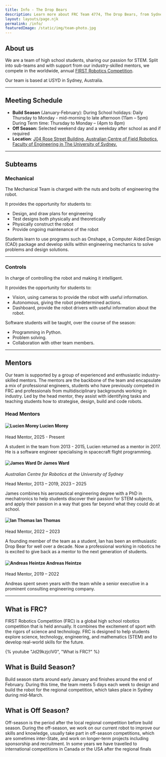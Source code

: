 ```yaml
---
title: Info - The Drop Bears
description: Learn more about FRC Team 4774, The Drop Bears, from Sydney, Australia
layout: layouts/page.njk
permalink: /info/
featuredImage: /static/img/team-photo.jpg
---
```

## About us

We are a team of high school students, sharing our passion for STEM. Split into sub-teams and with support from our industry-skilled mentors, we compete in the worldwide, annual [FIRST Robotics Competition](https://www.firstinspires.org/robotics/frc).

Our team is based at USYD in Sydney, Australia.

---

## Meeting Schedule

- **Build Season** (January-February):
During School holidays: Daily Thursday to Monday - mid-morning to late afternoon (11am – 5pm)
During Term time: Thursday to Monday – (4pm to 8pm)
- **Off Season:** Selected weekend day and a weekday after school as and if required
- **Location**: [J04 Rose Street Building, Australian Centre of Field Robotics, Faculty of Engineering in The University of Sydney.](https://goo.gl/maps/aBFCtXQtQXVrZzb5A)

---

## Subteams

### Mechanical

The Mechanical Team is charged with the nuts and bolts of engineering the robot.

It provides the opportunity for students to:

- Design, and draw plans for engineering
- Test designs both physically and theoretically
- Physically construct the robot
- Provide ongoing maintenance of the robot

Students learn to use programs such as Onshape, a Computer Aided Design (CAD) package and develop skills within engineering mechanics to solve problems and design solutions.

---

### Controls

In charge of controlling the robot and making it intelligent.

It provides the opportunity for students to:

- Vision, using cameras to provide the robot with useful information.
- Autonomous, giving the robot predetermined actions.
- Dashboard, provide the robot drivers with useful information about the robot.

Software students will be taught, over the course of the season:

- Programming in Python.
- Problem solving.
- Collaboration with other team members.

---

## Mentors

Our team is supported by a group of experienced and enthusiastic industry-skilled mentors. The mentors are the backbone of the team and encapsulate a mix of professional engineers, students who have previously competed in FRC and professionals from multidisciplinary backgrounds working in industry. Led by the head mentor, they assist with identifying tasks and teaching students how to strategise, design, build and code robots.

### Head Mentors

#### ![Lucien Morey](/static/img/mentors/lucien-morey.svg) Lucien Morey

Head Mentor, 2025 - Present

A student in the team from 2013 - 2015, Lucien returned as a mentor in 2017. He is a software engineer specialising in spacecraft flight programming.

#### ![James Ward](/static/img/mentors/james-ward.svg) Dr James Ward

*Australian Centre for Robotics at the University of Sydney*

Head Mentor,  2013 – 2019, 2023 – 2025

James combines his aeronautical engineering degree with a PhD in mechatronics to help students discover their passion for STEM subjects, and apply their passion in a way that goes far beyond what they could do at school.

#### ![Ian Thomas](/static/img/mentors/ian-thomas.svg) Ian Thomas

Head Mentor, 2022 – 2023

A founding member of the team as a student, Ian has been an enthusiastic Drop Bear for well over a decade. Now a professional working in robotics he is excited to give back as a mentor to the next generation of students.

#### ![Andreas Heintze](/static/img/mentors/andreas-heintze.svg) Andreas Heintze

Head Mentor, 2019 – 2022

Andreas spent seven years with the team while a senior executive in a prominent consulting engineering company.

---

## What is FRC?

FIRST Robotics Competition (FRC) is a global high school robotics competition that is held annually. It combines the excitement of sport with the rigors of science and technology. FRC is designed to help students explore science, technology, engineering, and mathematics (STEM) and to develop real-world skills for the future.

{% youtube "Jd29kzjclV0", "What is FRC?" %}

## What is Build Season?

Build season starts around early January and finishes around the end of February. During this time, the team meets 5 days each week to design and build the robot for the regional competition, which takes place in Sydney during mid-March.

## What is Off Season?

Off-season is the period after the local regional competition before build season. During the off-season, we work on our current robot to improve our skills and knowledge, usually take part in off-season competitions, which are sometimes inter-State, and work on longer-term projects including sponsorship and recruitment. In some years we have travelled to international competitions in Canada or the USA after the regional finals
